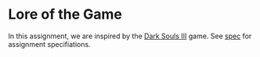 # Lore of the Game

In this assignment, we are inspired by the [Dark Souls III](https://en.wikipedia.org/wiki/Dark_Souls_III) game. See [spec](https://github.com/ziqiwong228/roguelike-game/tree/main/spec) for assignment specifiations.
